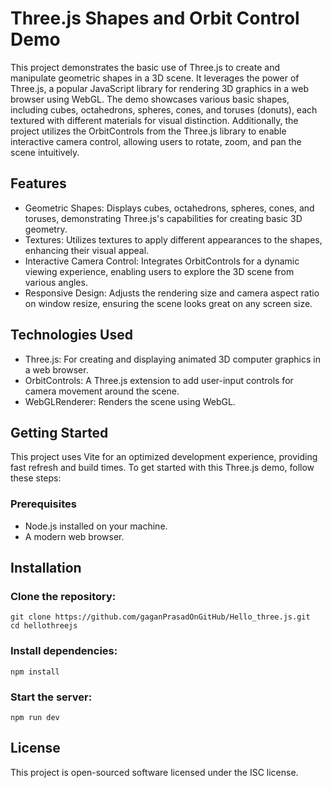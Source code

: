 # Three.js Shapes and Orbit Control Demo

This project demonstrates the basic use of Three.js to create and manipulate geometric shapes in a 3D scene. It leverages the power of Three.js, a popular JavaScript library for rendering 3D graphics in a web browser using WebGL. The demo showcases various basic shapes, including cubes, octahedrons, spheres, cones, and toruses (donuts), each textured with different materials for visual distinction. Additionally, the project utilizes the OrbitControls from the Three.js library to enable interactive camera control, allowing users to rotate, zoom, and pan the scene intuitively.

## Features

- Geometric Shapes: Displays cubes, octahedrons, spheres, cones, and toruses, demonstrating Three.js's capabilities for creating basic 3D geometry.
- Textures: Utilizes textures to apply different appearances to the shapes, enhancing their visual appeal.
- Interactive Camera Control: Integrates OrbitControls for a dynamic viewing experience, enabling users to explore the 3D scene from various angles.
- Responsive Design: Adjusts the rendering size and camera aspect ratio on window resize, ensuring the scene looks great on any screen size.

## Technologies Used

- Three.js: For creating and displaying animated 3D computer graphics in a web browser.
- OrbitControls: A Three.js extension to add user-input controls for camera movement around the scene.
- WebGLRenderer: Renders the scene using WebGL.

## Getting Started

This project uses Vite for an optimized development experience, providing fast refresh and build times. To get started with this Three.js demo, follow these steps:

### Prerequisites

- Node.js installed on your machine.
- A modern web browser.

## Installation

### Clone the repository:

```console
git clone https://github.com/gaganPrasadOnGitHub/Hello_three.js.git
cd hellothreejs
```

### Install dependencies:

```console
npm install
```

### Start the server:

```console
npm run dev
```

## License

This project is open-sourced software licensed under the ISC license.
